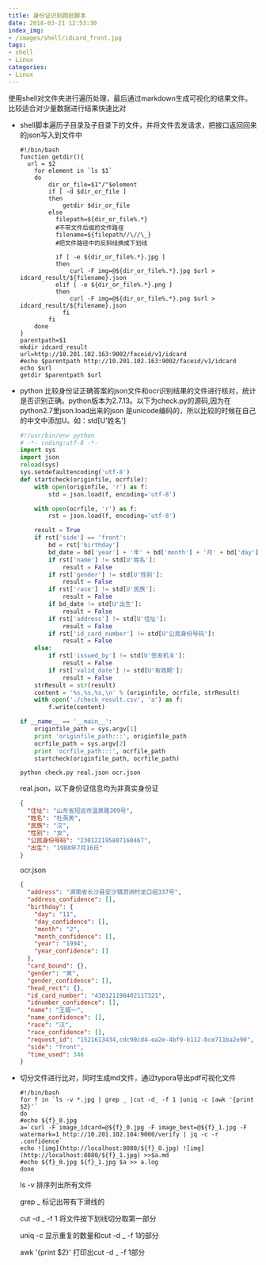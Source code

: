 ```yaml
---
title: 身份证识别跑批脚本
date: 2018-03-21 12:53:30
index_img:
- /images/shell/idcard_front.jpg
tags:
- shell 
- Linux
categories:
- Linux
---
```


使用shell对文件夹进行遍历处理，最后通过markdown生成可视化的结果文件。比较适合对少量数据进行结果快速比对

- shell脚本遍历子目录及子目录下的文件，并将文件去发请求，把接口返回回来的json写入到文件中

  ```shell
  #!/bin/bash
  function getdir(){
  	url = $2
      for element in `ls $1`
      do  
          dir_or_file=$1"/"$element
          if [ -d $dir_or_file ]
          then 
              getdir $dir_or_file
          else
  	    	filepath=${dir_or_file%.*}
  	    	#不带文件后缀的文件路径
  	    	filename=${filepath//\//\_}
  	    	#把文件路径中的反斜线换成下划线
  	    	
  		    if [ -e ${dir_or_file%.*}.jpg ]
  		    then
  	     	    curl -F img=@${dir_or_file%.*}.jpg $url > idcard_result/${filename}.json	
  		    elif [ -e ${dir_or_file%.*}.png ]
  	   	    then
  				curl -F img=@${dir_or_file%.*}.png $url > idcard_result/${filename}.json
              fi
          fi  
      done
  }
  parentpath=$1
  mkdir idcard_result
  url=http://10.201.102.163:9002/faceid/v1/idcard
  #echo $parentpath http://10.201.102.163:9002/faceid/v1/idcard
  echo $url
  getdir $parentpath $url
  ```

- python 比较身份证正确答案的json文件和ocr识别结果的文件进行核对，统计是否识别正确。python版本为2.7.13。以下为check.py的源码,因为在python2.7里json.load出来的json 是unicode编码的，所以比较的时候在自己的中文中添加U。如：std[U'姓名']

  <!-- more -->

  ```python
  #!/usr/bin/env python
  # -*- coding:utf-8 -*-
  import sys
  import json
  reload(sys)
  sys.setdefaultencoding('utf-8')
  def startcheck(originfile, ocrfile):
      with open(originfile, 'r') as f:
          std = json.load(f, encoding='utf-8')

      with open(ocrfile, 'r') as f:
          rst = json.load(f, encoding='utf-8')

      result = True
      if rst['side'] == 'front':
          bd = rst['birthday']
          bd_date = bd['year'] + '年' + bd['month'] + '月' + bd['day'] + '日'
          if rst['name'] != std[U'姓名']:
              result = False
          if rst['gender'] != std[U'性别']:
              result = False
          if rst['race'] != std[U'民族']:
              result = False
          if bd_date != std[U'出生']:
              result = False
          if rst['address'] != std[U'住址']:
              result = False
          if rst['id_card_number'] != std[U'公民身份号码']:
              result = False
      else:
          if rst['issued_by'] != std[U'签发机关']:
              result = False
          if rst['valid_date'] != std[U'有效期']:
              result = False
      strResult = str(result)
      content = '%s,%s,%s,\n' % (originfile, ocrfile, strResult)
      with open('./check_result.csv', 'a') as f:
          f.write(content)

  if __name__ == '__main__':
      originfile_path = sys.argv[1]
      print 'originfile_path:::', originfile_path
      ocrfile_path = sys.argv[2]
      print 'ocrfile_path:::', ocrfile_path
      startcheck(originfile_path, ocrfile_path)

  ```

  ```shell
  python check.py real.json ocr.json
  ```

  real.json，以下身份证信息均为非真实身份证

  ```json
  {
    "住址": "山东省招远市温泉路309号",
    "姓名": "杜英男",
    "民族": "汉",
    "性别": "女",
    "公民身份号码": "230122195807160467",
    "出生": "1988年7月16日"
  }
  ```

  ocr.json

  ```json
  {
    "address": "湖南省长沙县安沙镇泗洲村龙口组337号",
    "address_confidence": [],
    "birthday": {
      "day": "11",
      "day_confidence": [],
      "month": "2",
      "month_confidence": [],
      "year": "1994",
      "year_confidence": []
    },
    "card_bound": {},
    "gender": "男",
    "gender_confidence": [],
    "head_rect": {},
    "id_card_number": "430121198402117321",
    "idnumber_confidence": [],
    "name": "王威一",
    "name_confidence": [],
    "race": "汉",
    "race_confidence": [],
    "request_id": "1521613434,cdc90cd4-ea2e-4bf9-b112-bce711ba2e90",
    "side": "front",
    "time_used": 346
  }
  ```

  

- 切分文件进行比对，同时生成md文件，通过typora导出pdf可视化文件

  ```shell
  #!/bin/bash
  for f in `ls -v *.jpg | grep _ |cut -d_ -f 1 |uniq -c |awk '{print $2}'`
  do
  #echo ${f}_0.jpg
  a=`curl -F image_idcard=@${f}_0.jpg -F image_best=@${f}_1.jpg -F watermark=1 http://10.201.102.104:9000/verify | jq -c -r .confidence`
  echo ![img](http://localhost:8080/${f}_0.jpg) ![img](http://localhost:8080/${f}_1.jpg) >>$a.md 
  #echo ${f}_0.jpg ${f}_1.jpg $a >> a.log
  done

  ```

  ls -v 排序列出所有文件

  grep _ 标记出带有下滑线的

  cut -d _ -f 1 将文件按下划线切分取第一部分

  uniq -c 显示重复的数量和cut -d _ -f 1的部分

  awk '{print $2}' 打印出cut -d _ -f 1部分

  

  

